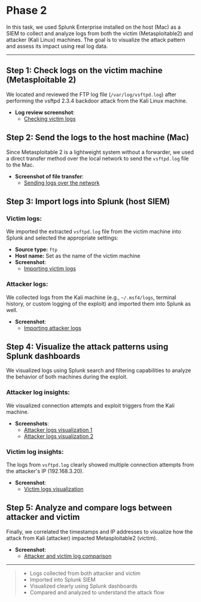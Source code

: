 # Phase 2

In this task, we used Splunk Enterprise installed on the host (Mac) as a SIEM to collect and analyze logs from both the victim (Metasploitable2) and attacker (Kali Linux) machines. The goal is to visualize the attack pattern and assess its impact using real log data.

---

## Step 1: Check logs on the victim machine (Metasploitable 2)
We located and reviewed the FTP log file (`/var/log/vsftpd.log`) after performing the vsftpd 2.3.4 backdoor attack from the Kali Linux machine.
- **Log review screenshot**:
  - [Checking victim logs](./phase2Screenshots/Step1CheckingVictimLogs.png)

## Step 2: Send the logs to the host machine (Mac)
Since Metasploitable 2 is a lightweight system without a forwarder, we used a direct transfer method over the local network to send the `vsftpd.log` file to the Mac.
- **Screenshot of file transfer**:
  - [Sending logs over the network](./phase2Screenshots/Step2SendingLogsOnNetwork.png)

## Step 3: Import logs into Splunk (host SIEM)

### Victim logs:
We imported the extracted `vsftpd.log` file from the victim machine into Splunk and selected the appropriate settings:
- **Source type:** `ftp`
- **Host name:** Set as the name of the victim machine
- **Screenshot**:
  - [Importing victim logs](./phase2Screenshots/Step3ImportingVictimLog.png)

### Attacker logs:
We collected logs from the Kali machine (e.g., `~/.msf4/logs`, terminal history, or custom logging of the exploit) and imported them into Splunk as well.
- **Screenshot**:
  - [Importing attacker logs](./phase2Screenshots/Step3ImportingAttackerLogs.png)

## Step 4: Visualize the attack patterns using Splunk dashboards

We visualized logs using Splunk search and filtering capabilities to analyze the behavior of both machines during the exploit.

### Attacker log insights:
We visualized connection attempts and exploit triggers from the Kali machine.
- **Screenshots**:
  - [Attacker logs visualization 1](./phase2Screenshots/Step4VisualizingAttackerLogs.png)
  - [Attacker logs visualization 2](./phase2Screenshots/Step4VisualizingAttackerLogs2.png)

### Victim log insights:
The logs from `vsftpd.log` clearly showed multiple connection attempts from the attacker's IP (192.168.3.20).
- **Screenshot**:
  - [Victim logs visualization](./phase2Screenshots/Step4VisualizingVictimLogs.png)

## Step 5: Analyze and compare logs between attacker and victim

Finally, we correlated the timestamps and IP addresses to visualize how the attack from Kali (attacker) impacted Metasploitable2 (victim).
- **Screenshot**:
  - [Attacker and victim log comparison](./phase2Screenshots/Step5AttackerVictimLogComparison.png)

---

> - Logs collected from both attacker and victim
> - Imported into Splunk SIEM
> - Visualized clearly using Splunk dashboards
> - Compared and analyzed to understand the attack flow

